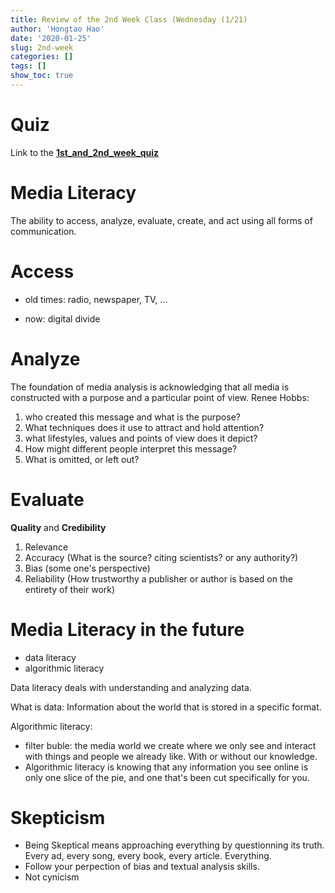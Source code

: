 ```yaml
---
title: Review of the 2nd Week Class (Wednesday (1/21)
author: 'Hongtao Hao'
date: '2020-01-25'
slug: 2nd-week
categories: []
tags: []
show_toc: true
---
```


# Quiz

Link to the [**1st_and_2nd_week_quiz**](https://iu.co1.qualtrics.com/jfe/form/SV_4MDJNw0MVNQCnm5)

# Media Literacy
The ability to access, analyze, evaluate, create, and act using all forms of communication.

# Access

- old times: radio, newspaper, TV, ...

- now: digital divide

# Analyze
The foundation of media analysis is acknowledging that all media is constructed with a purpose and a particular point of view. 
Renee Hobbs: 

1. who created this message and what is the purpose?
2. What techniques does it use to attract and hold attention?
3. what lifestyles, values and points of view does it depict?
4. How might different people interpret this message?
5. What is omitted, or left out?

# Evaluate

**Quality** and **Credibility**

1. Relevance
2. Accuracy (What is the source? citing scientists? or any authority?)
3. Bias (some one's perspective)
4. Reliability (How trustworthy a publisher or author is based on the entirety of their work)
 

# Media Literacy in the future

- data literacy
- algorithmic literacy

Data literacy deals with understanding and analyzing data.

What is data:
Information about the world that is stored in a specific format. 

Algorithmic literacy:

- filter buble: the media world we create where we only see and interact with things and people we already like. With or without our knowledge. 
- Algorithmic literacy is knowing that any information you see online is only one slice of the pie, and one that's been cut specifically for you.

# Skepticism

- Being Skeptical means approaching everything by questionning its truth. Every ad, every song, every book, every article. Everything. 
- Follow your perpection of bias and textual analysis skills.
- Not cynicism